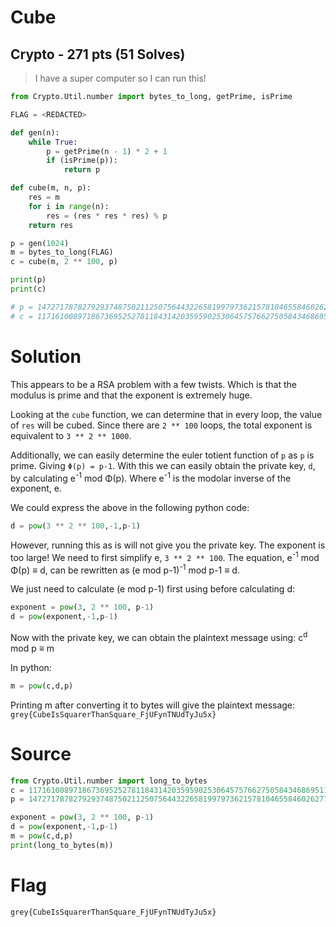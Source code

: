 # Cube
## Crypto - 271 pts (51 Solves)

> I have a super computer so I can run this!

``` python
from Crypto.Util.number import bytes_to_long, getPrime, isPrime

FLAG = <REDACTED>

def gen(n):
    while True:
        p = getPrime(n - 1) * 2 + 1
        if (isPrime(p)):
            return p

def cube(m, n, p):
    res = m
    for i in range(n):
        res = (res * res * res) % p
    return res

p = gen(1024)
m = bytes_to_long(FLAG)
c = cube(m, 2 ** 100, p)

print(p)
print(c)

# p = 147271787827929374875021125075644322658199797362157810465584602627709052665153637157027284239972360505065250939071494710661089022260751215312981674288246413821920620065721158367282080824823494257083257784305248518512283466952090977840589689160607681176791401729705268519662036067738830529129470059752131312559
# c = 117161008971867369525278118431420359590253064575766275058434686951139287312472337733007748860692306037011621762414693540474268832444018133392145498303438944989809563579460392165032736630619930502524106312155019251740588974743475569686312108671045987239439227420716606411244839847197214002961245189316124796380
```

# Solution
This appears to be a RSA problem with a few twists. Which is that the modulus is prime and that the exponent is extremely huge.

Looking at the ```cube``` function, we can determine that in every loop, the value of ```res``` will be cubed. 
Since there are ```2 ** 100``` loops, the total exponent is equivalent to ```3 ** 2 ** 1000```.

Additionally, we can easily determine the euler totient function of ```p``` as ```p``` is prime. Giving  ```Φ(p) = p-1```.
With this we can easily obtain the private key, ```d```, by calculating e<sup>-1</sup> mod Φ(p). Where e<sup>-1</sup> is the modolar inverse of the exponent, e.

We could express the above in the following python code:
``` python
d = pow(3 ** 2 ** 100,-1,p-1)
```

However, running this as is will not give you the private key. The exponent is too large! We need to first simplify e, ```3 ** 2 ** 100```.
The equation, e<sup>-1</sup> mod Φ(p) ≡ d, can be rewritten as  (e mod p-1)<sup>-1</sup> mod p-1 ≡ d. 

We just need to calculate (e mod p-1) first using before calculating d:
``` python
exponent = pow(3, 2 ** 100, p-1)
d = pow(exponent,-1,p-1)
```

Now with the private key, we can obtain the plaintext message using:
c<sup>d</sup> mod p ≡ m

In python:
``` python
m = pow(c,d,p)
```
Printing m after converting it to bytes will give the plaintext message:
```grey{CubeIsSquarerThanSquare_FjUFynTNUdTyJu5x}```

# Source
``` python
from Crypto.Util.number import long_to_bytes
c = 117161008971867369525278118431420359590253064575766275058434686951139287312472337733007748860692306037011621762414693540474268832444018133392145498303438944989809563579460392165032736630619930502524106312155019251740588974743475569686312108671045987239439227420716606411244839847197214002961245189316124796380
p = 147271787827929374875021125075644322658199797362157810465584602627709052665153637157027284239972360505065250939071494710661089022260751215312981674288246413821920620065721158367282080824823494257083257784305248518512283466952090977840589689160607681176791401729705268519662036067738830529129470059752131312559

exponent = pow(3, 2 ** 100, p-1)
d = pow(exponent,-1,p-1)
m = pow(c,d,p)
print(long_to_bytes(m))
```
# Flag
```grey{CubeIsSquarerThanSquare_FjUFynTNUdTyJu5x}```
